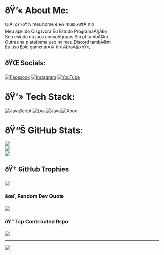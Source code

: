 # ðŸ’« About Me:
OlÃ¡ ðŸ‘‹ðŸ½ meu nome e RÃ´mulo AntÃ´nio <br>Meu apelido Cisgavora Eu Estudo ProgramaÃ§Ã£o <br>Sou estuda eu jogo console jogos Script tambÃ©m<br>Outras na plataforma uso no meu Discord tambÃ©m<br>Eu uso Epic gamer atÃ© fim AbraÃ§o ðŸ«‚


## ðŸŒ Socials:
[![Facebook](https://img.shields.io/badge/Facebook-%231877F2.svg?logo=Facebook&logoColor=white)](https://facebook.com/https://www.facebook.com/share/17eXzEpUNg/) [![Instagram](https://img.shields.io/badge/Instagram-%23E4405F.svg?logo=Instagram&logoColor=white)](https://instagram.com/https://www.instagram.com/_romuloxt?igsh=d2ppMXpvdW9nd3A0) [![YouTube](https://img.shields.io/badge/YouTube-%23FF0000.svg?logo=YouTube&logoColor=white)](https://youtube.com/@https://youtube.com/@cisgavora065?si=pv5hnR0XPlcD4agb) 

# ðŸ’» Tech Stack:
![JavaScript](https://img.shields.io/badge/javascript-%23323330.svg?style=for-the-badge&logo=javascript&logoColor=%23F7DF1E) ![Lua](https://img.shields.io/badge/lua-%232C2D72.svg?style=for-the-badge&logo=lua&logoColor=white) ![Java](https://img.shields.io/badge/java-%23ED8B00.svg?style=for-the-badge&logo=openjdk&logoColor=white) ![Xbox](https://img.shields.io/badge/xbox-%23107C10.svg?style=for-the-badge&logo=xbox&logoColor=white)
# ðŸ“Š GitHub Stats:
![](https://github-readme-stats.vercel.app/api?username=cisgavora&theme=vue-dark&hide_border=false&include_all_commits=false&count_private=false)<br/>
![](https://nirzak-streak-stats.vercel.app/?user=cisgavora&theme=vue-dark&hide_border=false)<br/>
![](https://github-readme-stats.vercel.app/api/top-langs/?username=cisgavora&theme=vue-dark&hide_border=false&include_all_commits=false&count_private=false&layout=compact)

## ðŸ† GitHub Trophies
![](https://github-profile-trophy.vercel.app/?username=cisgavora&theme=radical&no-frame=false&no-bg=true&margin-w=4)

### âœï¸ Random Dev Quote
![](https://quotes-github-readme.vercel.app/api?type=horizontal&theme=radical)

### ðŸ” Top Contributed Repo
![](https://github-contributor-stats.vercel.app/api?username=cisgavora&limit=5&theme=dark&combine_all_yearly_contributions=true)

---
[![](https://visitcount.itsvg.in/api?id=cisgavora&icon=0&color=0)](https://visitcount.itsvg.in)

<!-- Proudly created with GPRM ( https://gprm.itsvg.in ) -->
